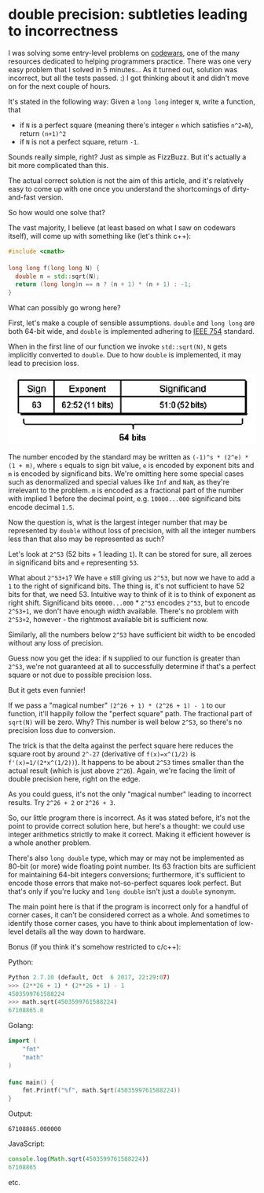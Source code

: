 # double precision: subtleties leading to incorrectness


I was solving some entry-level problems on [codewars](https://codewars.com), one of the many resources dedicated to helping programmers practice. There was one very easy problem that I solved in 5 minutes... As it turned out, solution was incorrect, but all the tests passed. :) I got thinking about it and didn't move on for the next couple of hours.

It's stated in the following way:
Given a `long long` integer `N`, write a function, that
- if `N` is a perfect square (meaning there's integer `n` which satisfies `n^2=N`), return `(n+1)^2`
- if `N` is not a perfect square, return `-1`.

Sounds really simple, right? Just as simple as FizzBuzz. But it's actually a bit more complicated than this.

The actual correct solution is not the aim of this article, and it's relatively easy to come up with one once you understand the shortcomings of dirty-and-fast version.

So how would one solve that?

The vast majority, I believe (at least based on what I saw on codewars itself), will come up with something like (let's think c++):

```c++
#include <cmath>

long long f(long long N) {
  double n = std::sqrt(N);
  return (long long)n == n ? (n + 1) * (n + 1) : -1;
}
```

What can possibly go wrong here?

First, let's make a couple of sensible assumptions. `double` and `long long` are both 64-bit wide, and `double` is implemented adhering to [IEEE 754](https://en.wikipedia.org/wiki/IEEE_754) standard.

When in the first line of our function we invoke `std::sqrt(N)`, `N` gets implicitly converted to `double`. Due to how `double` is implemented, it may lead to precision loss.

![](double-precision/IEEE-754-Double-Precision-Floating-Point-Format.png)

The number encoded by the standard may be written as `(-1)^s * (2^e) * (1 + m)`, where `s` equals to sign bit value, `e` is encoded by exponent bits and `m` is encoded by significand bits. We're omitting here some special cases such as denormalized and special values like `Inf` and `NaN`, as they're irrelevant to the problem. `m` is encoded as a fractional part of the number with implied 1 before the decimal point, e.g. `10000...000` significand bits encode decimal `1.5`.

Now the question is, what is the largest integer number that may be represented by `double` without loss of precision, with all the integer numbers less than that also may be represented as such?

Let's look at `2^53` (52 bits + 1 leading `1`). It can be stored for sure, all zeroes in significand bits and `e` representing `53`.

What about `2^53+1`? We have `e` still giving us `2^53`, but now we have to add a `1` to the right of significand bits. The thing is, it's not sufficient to have 52 bits for that, we need 53. Intuitive way to think of it is to think of exponent as right shift. Significand bits `00000...000` * `2^53` encodes `2^53`, but to encode `2^53+1`, we don't have enough width available. There's no problem with `2^53+2`, however - the rightmost available bit is sufficient now.

Similarly, all the numbers below `2^53` have sufficient bit width to be encoded without any loss of precision.

Guess now you get the idea: if `N` supplied to our function is greater than `2^53`, we're not guaranteed at all to successfully determine if that's a perfect square or not due to possible precision loss.

But it gets even funnier!

If we pass a "magical number" `(2^26 + 1) * (2^26 + 1) - 1` to our function, it'll happily follow the "perfect square" path. The fractional part of `sqrt(N)` will be zero. Why? This number is well below `2^53`, so there's no precision loss due to conversion.

The trick is that the delta against the perfect square here reduces the square root by around `2^-27` (derivative of `f(x)=x^(1/2)` is `f'(x)=1/(2*x^(1/2))`). It happens to be about `2^53` times smaller than the actual result (which is just above `2^26`). Again, we're facing the limit of double precision here, right on the edge.

As you could guess, it's not the only "magical number" leading to incorrect results. Try `2^26 + 2` or `2^26 + 3`.

So, our little program there is incorrect. As it was stated before, it's not the point to provide correct solution here, but here's a thought: we could use integer arithmetics strictly to make it correct. Making it efficient however is a whole another problem.

There's also `long double` type, which may or may not be implemented as 80-bit (or more) wide floating point number. Its 63 fraction bits are sufficient for maintaining 64-bit integers conversions; furthermore, it's sufficient to encode those errors that make not-so-perfect squares look perfect. But that's only if you're lucky and `long double` isn't just a `double` synonym.

The main point here is that if the program is incorrect only for a handful of corner cases, it can't be considered correct as a whole. And sometimes to identify those corner cases, you have to think about implementation of low-level details all the way down to hardware.

Bonus (if you think it's somehow restricted to c/c++):

Python:
```python
Python 2.7.10 (default, Oct  6 2017, 22:29:07) 
>>> (2**26 + 1) * (2**26 + 1) - 1
4503599761588224
>>> math.sqrt(4503599761588224)
67108865.0
```

Golang:
```go
import (
	"fmt"
	"math"
)

func main() {
	fmt.Printf("%f", math.Sqrt(4503599761588224))
}

```
Output:
```
67108865.000000
```

JavaScript:
```js
console.log(Math.sqrt(4503599761588224))
67108865
```

etc.
